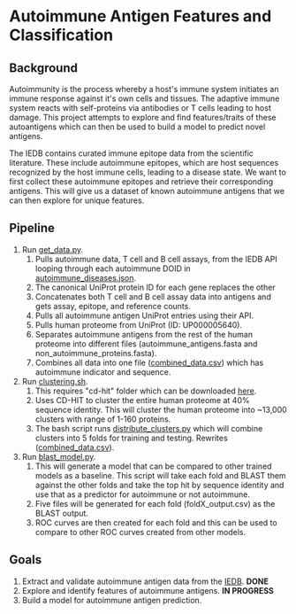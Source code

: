 # Autoimmune Antigen Features and Classification

## Background

Autoimmunity is the process whereby a host's immune system initiates an immune response against it's own cells and tissues. The adaptive immune system reacts with self-proteins via antibodies or T cells leading to host damage. This project attempts to explore and find features/traits of these autoantigens which can then be used to build a model to predict novel antigens.

The IEDB contains curated immune epitope data from the scientific literature. These include autoimmune epitopes, which are host sequences recognized by the host immune cells, leading to a disease state. We want to first collect these autoimmune epitopes and retrieve their corresponding antigens. This will give us a dataset of known autoimmune antigens that we can then explore for unique features.

## Pipeline
1. Run [get_data.py](get_data.py).
    1. Pulls autoimmune data, T cell and B cell assays, from the IEDB API looping through each autoimmune DOID in [autoimmune_diseases.json](autoimmune_diseases.json).
    2. The canonical UniProt protein ID for each gene replaces the other 
    3. Concatenates both T cell and B cell assay data into antigens and gets assay, epitope, and reference counts.
    4. Pulls all autoimmune antigen UniProt entries using their API.
    5. Pulls human proteome from UniProt (ID: UP000005640).
    6. Separates autoimmune antigens from the rest of the human proteome into different files (autoimmune_antigens.fasta and non_autoimmune_proteins.fasta).
    7. Combines all data into one file ([combined_data.csv](combined_data.csv)) which has autoimmune indicator and sequence.
2. Run [clustering.sh](clustering.sh).
    1. This requires "cd-hit" folder which can be downloaded [here](https://github.com/weizhongli/cdhit/releases).
    2. Uses CD-HIT to cluster the entire human proteome at 40% sequence identity. This will cluster the human proteome into ~13,000 clusters with range of 1-160 proteins.
    3. The bash script runs [distribute_clusters.py](distribute_clusters.py) which will combine clusters into 5 folds for training and testing. Rewrites ([combined_data.csv](combined_data.csv)).
3. Run [blast_model.py](blast_model.py).
    1. This will generate a model that can be compared to other trained models as a baseline. This script will take each fold and BLAST them against the other folds and take the top hit by sequence identity and use that as a predictor for autoimmune or not autoimmune.
    2. Five files will be generated for each fold (foldX_output.csv) as the BLAST output.
    3. ROC curves are then created for each fold and this can be used to compare to other ROC curves created from other models. 

## Goals
1. Extract and validate autoimmune antigen data from the [IEDB](https://www.iedb.org/). **DONE**
2. Explore and identify features of autoimmune antigens. **IN PROGRESS**
3. Build a model for autoimmune antigen prediction.
